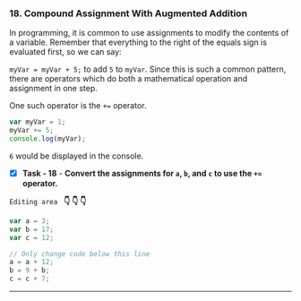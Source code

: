 
### 18. Compound Assignment With Augmented Addition
In programming, it is common to use assignments to modify the contents of a variable. Remember that everything to the right of the equals sign is evaluated first, so we can say:

`myVar = myVar + 5;`
to add `5` to `myVar`. Since this is such a common pattern, there are operators which do both a mathematical operation and assignment in one step.


One such operator is the `+=` operator.

```js
var myVar = 1;
myVar += 5;
console.log(myVar);
```
`6` would be displayed in the console.


- [x] **Task - 18**  - **Convert the assignments for `a`, `b`, and `c` to use the `+=` operator.**

``Editing area `` **:point_down: :point_down: :point_down:**

```js
var a = 3;
var b = 17;
var c = 12;

// Only change code below this line
a = a + 12;
b = 9 + b;
c = c + 7;
```
*************************************************************************************